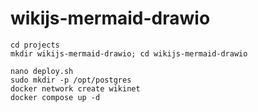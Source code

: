 # wikijs-mermaid-drawio

```
cd projects
mkdir wikijs-mermaid-drawio; cd wikijs-mermaid-drawio

nano deploy.sh
sudo mkdir -p /opt/postgres
docker network create wikinet
docker compose up -d
```
